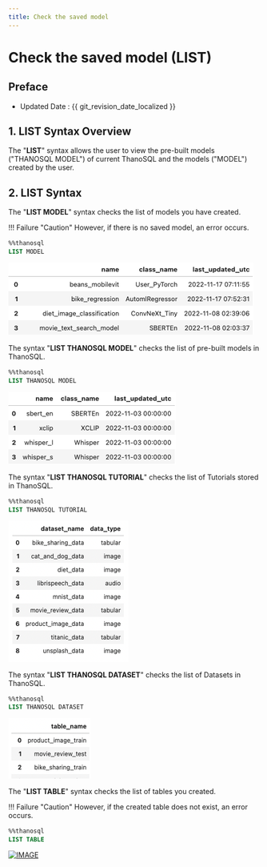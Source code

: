 ```yaml
---
title: Check the saved model
---
```


# **Check the saved model (LIST)**

## Preface

- Updated Date : {{ git_revision_date_localized }}

## **1. LIST Syntax Overview**

The "**LIST**" syntax allows the user to view the pre-built models ("THANOSQL MODEL") of current ThanoSQL and the models ("MODEL") created by the user.

## **2. LIST Syntax**

The "**LIST MODEL**" syntax checks the list of models you have created.

!!! Failure "Caution"
    However, if there is no saved model, an error occurs.

```sql
%%thanosql
LIST MODEL
```

[![IMAGE](/img/thanosql_syntax/query/LIST/img1.png)](/img/thanosql_syntax/query/LIST/img1.png)

The syntax "**LIST THANOSQL MODEL**" checks the list of pre-built models in ThanoSQL.

```sql
%%thanosql
LIST THANOSQL MODEL
```

[![IMAGE](/img/thanosql_syntax/query/LIST/img2.png)](/img/thanosql_syntax/query/LIST/img2.png)

The syntax "**LIST THANOSQL TUTORIAL**" checks the list of Tutorials stored in ThanoSQL.

```sql
%%thanosql
LIST THANOSQL TUTORIAL
```

[![IMAGE](/img/thanosql_syntax/query/LIST/img3.png)](/img/thanosql_syntax/query/LIST/img3.png)

The syntax "**LIST THANOSQL DATASET**" checks the list of Datasets in ThanoSQL.

```sql
%%thanosql
LIST THANOSQL DATASET
```

[![IMAGE](/img/thanosql_syntax/query/LIST/img4.png)](/img/thanosql_syntax/query/LIST/img4.png)

The "**LIST TABLE**" syntax checks the list of tables you created.

!!! Failure "Caution"
    However, if the created table does not exist, an error occurs.

```sql
%%thanosql
LIST TABLE
```

[![IMAGE](/img/thanosql_syntax/query/LIST/img5.png)](/img/thanosql_syntax/query/LIST/img5.png)
